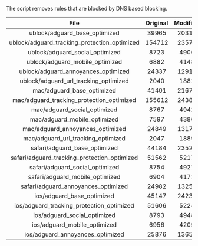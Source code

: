 The script removes rules that are blocked by DNS based blocking.


| File | Original | Modified |
|:----:|:-----:|:-----:|
| ublock/adguard_base_optimized | 39965 | 20317 |
| ublock/adguard_tracking_protection_optimized | 154712 | 23578 |
| ublock/adguard_social_optimized | 8723 | 4906 |
| ublock/adguard_mobile_optimized | 6882 | 4148 |
| ublock/adguard_annoyances_optimized | 24337 | 12911 |
| ublock/adguard_url_tracking_optimized | 2040 | 1882 |
| mac/adguard_base_optimized | 41401 | 21677 |
| mac/adguard_tracking_protection_optimized | 155612 | 24386 |
| mac/adguard_social_optimized | 8767 | 4942 |
| mac/adguard_mobile_optimized | 7597 | 4386 |
| mac/adguard_annoyances_optimized | 24849 | 13172 |
| mac/adguard_url_tracking_optimized | 2047 | 1889 |
| safari/adguard_base_optimized | 44184 | 23521 |
| safari/adguard_tracking_protection_optimized | 51562 | 5217 |
| safari/adguard_social_optimized | 8754 | 4927 |
| safari/adguard_mobile_optimized | 6904 | 4171 |
| safari/adguard_annoyances_optimized | 24982 | 13250 |
| ios/adguard_base_optimized | 45147 | 24232 |
| ios/adguard_tracking_protection_optimized | 51606 | 5224 |
| ios/adguard_social_optimized | 8793 | 4948 |
| ios/adguard_mobile_optimized | 6956 | 4209 |
| ios/adguard_annoyances_optimized | 25876 | 13659 |